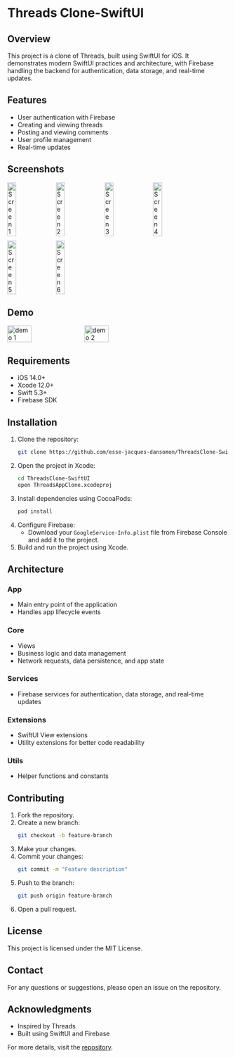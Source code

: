 # Threads Clone-SwiftUI

## Overview
This project is a clone of Threads, built using SwiftUI for iOS. It demonstrates modern SwiftUI practices and architecture, with Firebase handling the backend for authentication, data storage, and real-time updates.

## Features
- User authentication with Firebase
- Creating and viewing threads
- Posting and viewing comments
- User profile management
- Real-time updates

## Screenshots

<div style="display: flex; flex-direction: row; gap: 10px; flex-wrap: wrap;">
  <img src="docs/1.png" alt="Screen 1" width="20%" />
  <img src="docs/2.png" alt="Screen 2" width="20%" />
  <img src="docs/3.png" alt="Screen 3" width="20%" />
  <img src="docs/4.png" alt="Screen 4" width="20%" />
  <img src="docs/5.png" alt="Screen 5" width="20%" />
  <img src="docs/6.png" alt="Screen 6" width="20%" />
</div>

## Demo

<div style="display: flex; flex-direction: row; gap: 10px; flex-wrap: wrap;">
  <img src="docs/demo-1.gif" alt="demo 1" width="33%" />
  <img src="docs/demo-2.gif" alt="demo 2" width="33%" />
</div>

## Requirements
- iOS 14.0+
- Xcode 12.0+
- Swift 5.3+
- Firebase SDK

## Installation
1. Clone the repository:
   ```sh
   git clone https://github.com/esse-jacques-dansomon/ThreadsClone-SwiftUI.git
   ```
2. Open the project in Xcode:
   ```sh
   cd ThreadsClone-SwiftUI
   open ThreadsAppClone.xcodeproj
   ```
3. Install dependencies using CocoaPods:
   ```sh
   pod install
   ```
4. Configure Firebase:
   - Download your `GoogleService-Info.plist` file from Firebase Console and add it to the project.
5. Build and run the project using Xcode.

## Architecture

### App
- Main entry point of the application
- Handles app lifecycle events

### Core
- Views
- Business logic and data management
- Network requests, data persistence, and app state

### Services
- Firebase services for authentication, data storage, and real-time updates

### Extensions
- SwiftUI View extensions
- Utility extensions for better code readability

### Utils
- Helper functions and constants

## Contributing
1. Fork the repository.
2. Create a new branch:
   ```sh
   git checkout -b feature-branch
   ```
3. Make your changes.
4. Commit your changes:
   ```sh
   git commit -m "Feature description"
   ```
5. Push to the branch:
   ```sh
   git push origin feature-branch
   ```
6. Open a pull request.

## License
This project is licensed under the MIT License.

## Contact
For any questions or suggestions, please open an issue on the repository.

## Acknowledgments
- Inspired by Threads
- Built using SwiftUI and Firebase

For more details, visit the [repository](https://github.com/esse-jacques-dansomon/ThreadsClone-SwiftUI).
